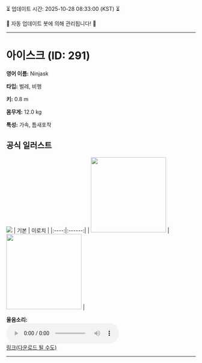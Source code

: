 
⏳ 업데이트 시간: 2025-10-28 08:33:00 (KST) ⏳

🤖 자동 업데이트 봇에 의해 관리됩니다! 🤖

---

# 아이스크 (ID: 291)
**영어 이름:** Ninjask

**타입:** 벌레, 비행

**키:** 0.8 m

**몸무게:** 12.0 kg

**특성:** 가속, 틈새포착

## 공식 일러스트
![](https://raw.githubusercontent.com/PokeAPI/sprites/master/sprites/pokemon/other/official-artwork/291.png)
| 기본 | 이로치 |
|:----:|:------:|
| <img src="http://play.pokemonshowdown.com/sprites/ani/ninjask.gif" width="200"> | <img src="http://play.pokemonshowdown.com/sprites/ani-shiny/ninjask.gif" width="200"> |

**울음소리:**<br><audio controls src="https://raw.githubusercontent.com/PokeAPI/cries/main/cries/pokemon/latest/291.ogg"></audio><br> [링크(다운로드 될 수도)](https://raw.githubusercontent.com/PokeAPI/cries/main/cries/pokemon/latest/291.ogg)


---

